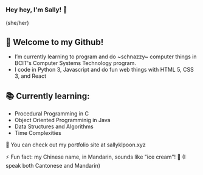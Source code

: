 ### Hey hey, I'm Sally! 👋
(she/her)


## 🌱 Welcome to my Github!
* I’m currently learning to program and do \~schnazzy\~ computer things in BCIT's Computer Systems Technology program.
* I code in Python 3, Javascript and do fun web things with HTML 5, CSS 3, and React

## 📚 Currently learning: 
* Procedural Programming in C
* Object Oriented Programminig in Java
* Data Structures and Algorithms
* Time Complexities

👀 You can check out my portfolio site at sallyklpoon.xyz

⚡ Fun fact: my Chinese name, in Mandarin, sounds like "ice cream"! 🍦 (I speak both Cantonese and Mandarin)
